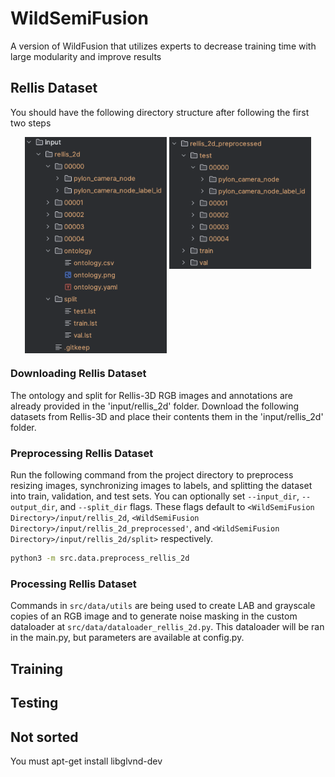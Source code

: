 # WildSemiFusion
A version of WildFusion that utilizes experts to decrease training time with large modularity and improve results



## Rellis Dataset
You should have the following directory structure after following the first two steps

<p align="center">
  <img src="./docs/Rellis_Directory.png" alt="Rellis 2D Directory" style="width: 45%; display: inline-block; vertical-align: top;"/>
  <img src="./docs/Rellis_Preprocessed_Directory.png" alt="Rellis 2D Directory" style="width: 45%; display: inline-block; vertical-align: top;"/>
</p>

### Downloading Rellis Dataset
The ontology and split for Rellis-3D RGB images and annotations are already provided in the 'input/rellis_2d' folder.
Download the following datasets from Rellis-3D and place their contents them in the 'input/rellis_2d' folder. 
### Preprocessing Rellis Dataset
Run the following command from the project directory to preprocess resizing images, synchronizing images to labels,
and splitting the dataset into train, validation, and test sets.
You can optionally set `--input_dir`, `--output_dir`, and `--split_dir` flags. These flags default to `<WildSemiFusion 
Directory>/input/rellis_2d`,
`<WildSemiFusion Directory>/input/rellis_2d_preprocessed'`, and `<WildSemiFusion Directory>/input/rellis_2d/split>` respectively.


```bash
python3 -m src.data.preprocess_rellis_2d
```
### Processing Rellis Dataset
Commands in `src/data/utils` are being used to create LAB and grayscale copies of an RGB image and to generate noise 
masking in the custom dataloader at `src/data/dataloader_rellis_2d.py`. This dataloader will be ran in the main.py, but
parameters are available at config.py.


## Training

## Testing



## Not sorted
You must apt-get install libglvnd-dev